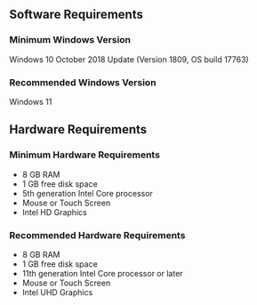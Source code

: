 ## Software Requirements

### Minimum Windows Version

Windows 10 October 2018 Update (Version 1809, OS build 17763)

### Recommended Windows Version

Windows 11

## Hardware Requirements

### Minimum Hardware Requirements

- 8 GB RAM
- 1 GB free disk space
- 5th generation Intel Core processor
- Mouse or Touch Screen
- Intel HD Graphics

### Recommended Hardware Requirements

- 8 GB RAM
- 1 GB free disk space
- 11th generation Intel Core processor or later
- Mouse or Touch Screen
- Intel UHD Graphics